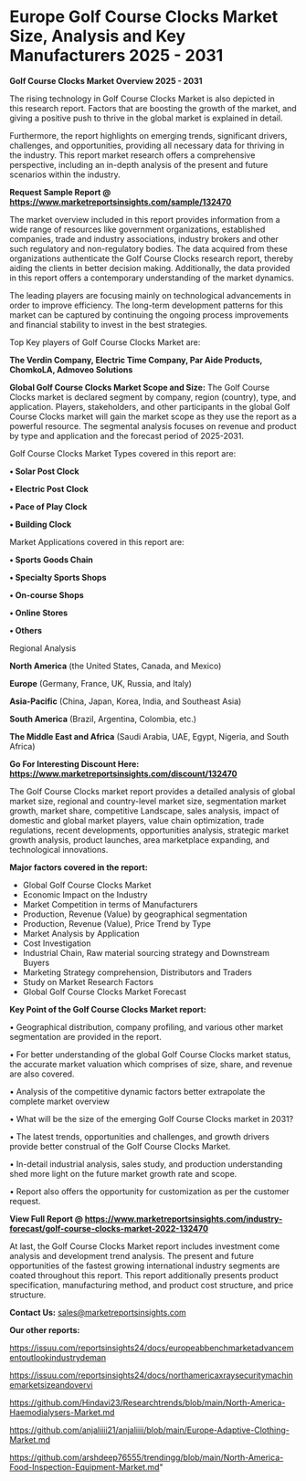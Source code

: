 # Europe Golf Course Clocks Market Size, Analysis and Key Manufacturers 2025 - 2031

<Strong> Golf Course Clocks Market Overview 2025 - 2031</strong>

The rising technology in Golf Course Clocks Market is also depicted in this research report. Factors that are boosting the growth of the market, and giving a positive push to thrive in the global market is explained in detail.

Furthermore, the report highlights on emerging trends, significant drivers, challenges, and opportunities, providing all necessary data for thriving in the industry. This report market research offers a comprehensive perspective, including an in-depth analysis of the present and future scenarios within the industry.

<strong>Request Sample Report @ <a href=https://www.marketreportsinsights.com/sample/132470>https://www.marketreportsinsights.com/sample/132470</a></strong>

The market overview included in this report provides information from a wide range of resources like government organizations, established companies, trade and industry associations, industry brokers and other such regulatory and non-regulatory bodies. The data acquired from these organizations authenticate the Golf Course Clocks research report, thereby aiding the clients in better decision making. Additionally, the data provided in this report offers a contemporary understanding of the market dynamics.

The leading players are focusing mainly on technological advancements in order to improve efficiency. The long-term development patterns for this market can be captured by continuing the ongoing process improvements and financial stability to invest in the best strategies.

Top Key players of Golf Course Clocks Market are:

<strong>The Verdin Company, Electric Time Company, Par Aide Products, ChomkoLA, Admoveo Solutions</strong>

<strong><b>Global Golf Course Clocks Market Scope and Size:</b></strong>
The Golf Course Clocks market is declared segment by company, region (country), type, and application. Players, stakeholders, and other participants in the global Golf Course Clocks market will gain the market scope as they use the report as a powerful resource. The segmental analysis focuses on revenue and product by type and application and the forecast period of 2025-2031.

Golf Course Clocks Market Types covered in this report are:

<strong>• Solar Post Clock

• Electric Post Clock

• Pace of Play Clock

• Building Clock</strong>

Market Applications covered in this report are:

<strong>• Sports Goods Chain

• Specialty Sports Shops

• On-course Shops

• Online Stores

• Others</strong> 

Regional Analysis

<strong>North America</strong> (the United States, Canada, and Mexico)

<strong>Europe</strong> (Germany, France, UK, Russia, and Italy)

<strong>Asia-Pacific</strong> (China, Japan, Korea, India, and Southeast Asia)

<strong>South America</strong> (Brazil, Argentina, Colombia, etc.)

<strong>The Middle East and Africa</strong> (Saudi Arabia, UAE, Egypt, Nigeria, and South Africa)

<strong>Go For Interesting Discount Here: <a href=https://www.marketreportsinsights.com/discount/132470>https://www.marketreportsinsights.com/discount/132470</a></strong>

The Golf Course Clocks market report provides a detailed analysis of global market size, regional and country-level market size, segmentation market growth, market share, competitive Landscape, sales analysis, impact of domestic and global market players, value chain optimization, trade regulations, recent developments, opportunities analysis, strategic market growth analysis, product launches, area marketplace expanding, and technological innovations.

<strong><b>Major factors covered in the report:</b></strong>
<ul>
  <li>Global Golf Course Clocks Market </li>
  <li>Economic Impact on the Industry</li>
  <li>Market Competition in terms of Manufacturers</li>
  <li>Production, Revenue (Value) by geographical segmentation</li>
  <li>Production, Revenue (Value), Price Trend by Type</li>
  <li>Market Analysis by Application</li>
  <li>Cost Investigation</li>
  <li>Industrial Chain, Raw material sourcing strategy and Downstream Buyers</li>
  <li>Marketing Strategy comprehension, Distributors and Traders</li>
  <li>Study on Market Research Factors</li>
  <li>Global Golf Course Clocks Market Forecast</li>
</ul>

<strong><b>Key Point of the Golf Course Clocks Market report:</b></strong>

• Geographical distribution, company profiling, and various other market segmentation are provided in the report.

• For better understanding of the global Golf Course Clocks market status, the accurate market valuation which comprises of size, share, and revenue are also covered.

• Analysis of the competitive dynamic factors better extrapolate the complete market overview

• What will be the size of the emerging Golf Course Clocks market in 2031?

• The latest trends, opportunities and challenges, and growth drivers provide better construal of the Golf Course Clocks Market.

• In-detail industrial analysis, sales study, and production understanding shed more light on the future market growth rate and scope.

• Report also offers the opportunity for customization as per the customer request.

<strong><b>View Full Report @ <a href=https://www.marketreportsinsights.com/industry-forecast/golf-course-clocks-market-2022-132470>https://www.marketreportsinsights.com/industry-forecast/golf-course-clocks-market-2022-132470</a></b></strong>


At last, the Golf Course Clocks Market report includes investment come analysis and development trend analysis. The present and future opportunities of the fastest growing international industry segments are coated throughout this report. This report additionally presents product specification, manufacturing method, and product cost structure, and price structure.

<strong>Contact Us:</strong>
sales@marketreportsinsights.com

<strong>Our other reports:</strong>

<a href=https://issuu.com/reportsinsights24/docs/europeabbenchmarketadvancementoutlookindustrydeman>https://issuu.com/reportsinsights24/docs/europeabbenchmarketadvancementoutlookindustrydeman</a>

<a href=https://issuu.com/reportsinsights24/docs/northamericaxraysecuritymachinemarketsizeandovervi>https://issuu.com/reportsinsights24/docs/northamericaxraysecuritymachinemarketsizeandovervi</a>

<a href=https://github.com/Hindavi23/Researchtrends/blob/main/North-America-Haemodialysers-Market.md>https://github.com/Hindavi23/Researchtrends/blob/main/North-America-Haemodialysers-Market.md</a>

<a href=https://github.com/anjaliiii21/anjaliiii/blob/main/Europe-Adaptive-Clothing-Market.md>https://github.com/anjaliiii21/anjaliiii/blob/main/Europe-Adaptive-Clothing-Market.md</a>

<a href=https://github.com/arshdeep76555/trendingg/blob/main/North-America-Food-Inspection-Equipment-Market.md>https://github.com/arshdeep76555/trendingg/blob/main/North-America-Food-Inspection-Equipment-Market.md</a>"

